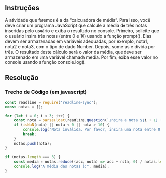 ## Instruções

A atividade que faremos é a da “calculadora de média”. Para isso, você deve criar um programa JavaScript que calcule a média de três notas inseridas pelo usuário e exiba o resultado no console. Primeiro, solicite que o usuário insira três notas (entre 0 e 10) usando a função prompt(). Elas devem ser armazenadas em variáveis adequadas, por exemplo, nota1, nota2 e nota3, com o tipo de dado Number. Depois, some-as e divida por três. O resultado deste cálculo será o valor da média, que deve ser armazenado em uma variável chamada media. Por fim, exiba esse valor no console usando a função console.log().

## Resolução

### Trecho de Código (em javascript)

```javascript
const readline = require('readline-sync');
const notas = [];

for (let i = 0; i < 3; i++) {
    const nota = parseFloat(readline.question(`Insira a nota ${i + 1} (entre 0 e 10): `));
    if (isNaN(nota) || nota < 0 || nota > 10) {
        console.log("Nota inválida. Por favor, insira uma nota entre 0 e 10.");
        break;
    }
    notas.push(nota);
}

if (notas.length === 3) {
    const media = notas.reduce((acc, nota) => acc + nota, 0) / notas.length;
    console.log("A média das notas é:", media);
}
```
